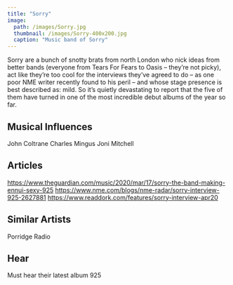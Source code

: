 ```yaml
---
title: "Sorry"
image: 
  path: /images/Sorry.jpg
  thumbnail: /images/Sorry-400x200.jpg
  caption: "Music band of Sorry"
---
```


Sorry are a bunch of snotty brats from north London who nick ideas from better bands (everyone from Tears For Fears to Oasis – they’re not picky), act like they’re too cool for the interviews they’ve agreed to do – as one poor NME writer recently found to his peril – and whose stage presence is best described as: mild. So it’s quietly devastating to report that the five of them have turned in one of the most incredible debut albums of the year so far.

## Musical Influences

John Coltrane
Charles Mingus
Joni Mitchell

## Articles

https://www.theguardian.com/music/2020/mar/17/sorry-the-band-making-ennui-sexy-925
https://www.nme.com/blogs/nme-radar/sorry-interview-925-2627881
https://www.readdork.com/features/sorry-interview-apr20

## Similar Artists

Porridge Radio

## Hear

Must hear their latest album 925